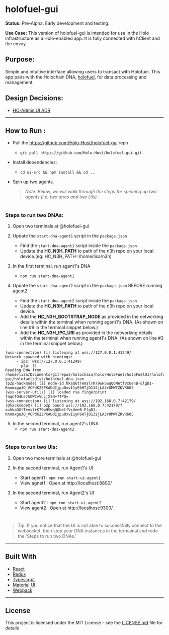 # holofuel-gui

**Status:** Pre-Alpha. Early development and testing.

**Use Case:** This version of holofuel-gui is intended for use in the Holo infrastructure as a Holo-enabled app.  It is fully connected with hClient and the envoy.

## Purpose:
Simple and intuitive interface allowing users to transact with Holofuel.  This app pairs with the Holochain DNA, [holofuel](https://github.com/Holo-Host/holofuel), for data processing and management.

## Design Decisions:
* [HC-Admin UI ADR](https://hackmd.io/t7Y0H5eNQtycrsNyVRe3Ww?both)

---

## How to Run :
- Pull the https://github.com/Holo-Host/holofuel-gui repo
    - `git pull https://github.com/Holo-Host/holofuel-gui.git`
      
- Install dependencies:
    - `cd ui-src && npm install && cd ..`
  
- Spin up two agents. 
    > *Note: Below, we will walk through the steps for spinning up two agents (i.e. two dnas and two UIs).*

#

### Steps to run two DNAs:
  1. Open two terminals at @holofuel-gui

  2. Update the `start-dna-agent1` script in the `package.json`
      - Find the `start-dna-agent1` script inside the `package.json`
      - Update the **HC_N3H_PATH** to path of the n3h repo on your local device.(eg: HC_N3H_PATH=/home/lisa/n3h)

  3. In the first terminal, run agent1's DNA 
        - `npm run start-dna-agent1`

  4. Update the `start-dna-agent2` script in the `package.json` BEFORE running agent2
        - Find the `start-dna-agent2` script inside the `package.json`
        - Update the **HC_N3H_PATH** to path of the n3h repo on your local device.
        - Add the **HC_N3H_BOOTSTRAP_NODE** as provided in the networking details within the terminal when running agent1's DNA. (As shown on line #9 in the terminal snippet below.)
        - Add the **HC_N3H_IPC_URI** as provided in the networking details within the terminal when running agent1's DNA. (As shown on line #3 in the terminal snippet below.)
        
```terminal=
(wss-connection) [i] listening at wss://127.0.0.1:41249/
Network spawned with bindings:
	 - ipc: wss://127.0.0.1:41249/
	 - p2p: []
Reading DNA from /home/lisa/Documents/gitrepos/holochain/holo/HoloFuel/holoFuelUI/holofuel-gui/holofuel/dist/holofuel.dna.json
(p2p-hackmode) [i] node-id hkaQGtTemslrK79wHSwqQONetfVxUenB-ElgD1-RnnmxguJO_VCPdK2ZPKADdIjpu0xvI1yF6HTjD132jLA3rOMWTZKVR605
(wss-server-utils) [i] loaded rsa fingerprint faqnfO4LeJSOWCvVLLjXSN+7TPQ=
(wss-connection) [i] listening at wss://192.168.0.7:42179/
(@hackmode@) [i] p2p bound wss://192.168.0.7:42179/?a=hkaQGtTemslrK79wHSwqQONetfVxUenB-ElgD1-RnnmxguJO_VCPdK2ZPKADdIjpu0xvI1yF6HTjD132jLA3rOMWTZKVR605

```

  5. In the second terminal, run agent2's DNA
        - `npm run start-dna-agent2`

# 
### Steps to run two UIs:

  1. Open two more terminals at @holofuel-gui

  3. In the second terminal, run Agent1's UI
        - Start agent1 : `npm run start-ui-agent1`
        - View agnet1 : Open at http://localhost:8800/

  4. In the second terminal, run Agent2's UI
      - Start agent2 : `npm run start-ui-agent2`
      - View agent2 : Open at http://localhost:9300/ 

#
> Tip: If you notice that the UI is not able to successfully connect to the websocket, then stop your DNA instances in the termainal and redo the 'Steps to run two DNAs.'

---
## Built With
* [React](https://reactjs.org/)
* [Redux](https://redux.js.org/)
* [Typescript](https://www.typescriptlang.org/)
* [Material UI](https://material-ui.com/)
* [Webpack](https://webpack.js.org/)

---
## License
This project is licensed under the MIT License - see the [LICENSE.md](LICENSE.md) file for details
